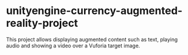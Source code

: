 # unityengine-currency-augmented-reality-project
This project allows displaying augmented content such as text, playing audio and showing a video over a Vuforia target image.
